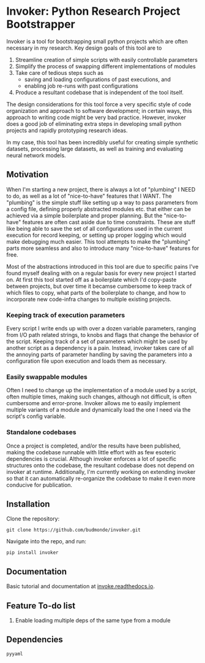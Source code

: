 # Invoker: Python Research Project Bootstrapper

Invoker is a tool for bootstrapping small python projects which are often necessary in
my research. Key design goals of this tool are to

1. Streamline creation of simple scripts with easily controllable parameters
2. Simplify the process of swapping different implementations of modules
3. Take care of tedious steps such as
    - saving and loading configurations of past executions, and
    - enabling job re-runs with past configurations
4. Produce a resultant codebase that is independent of the tool itself.

The design considerations for this tool force a very specific style of code organization
and approach to software development; in certain ways, this approach to writing code
might be very bad practice. However, invoker does a good job of eliminating extra steps
in developing small python projects and rapidly prototyping research ideas.

In my case, this tool has been incredibly useful for creating simple synthetic datasets,
processing large datasets, as well as training and evaluating neural network models.

## Motivation

When I'm starting a new project, there is always a lot of "plumbing" I NEED to do, as
well as a lot of "nice-to-have" features that I WANT. The "plumbing" is the simple
stuff like setting up a way to pass parameters from a config file, defining properly
abstracted modules etc. that either can be achieved via a simple boilerplate and proper
planning. But the "nice-to-have" features are often cast aside due to time constraints.
These are stuff like being able to save the set of all configurations used in the current
execution for record keeping, or setting up proper logging which would make debugging
much easier. This tool attempts to make the "plumbing" parts more seamless and also
to introduce many "nice-to-have" features for free.

Most of the abstractions introduced in this tool are due to specific pains I've found
myself dealing with on a regular basis for every new project I started on. At first this
tool started off as a boilerplate which I'd copy-paste between projects, but over time
it becamse cumbersome to keep track of which files to copy, what parts of the boilerplate
to change, and how to incorporate new code-infra changes to multiple existing projects.

### Keeping track of execution parameters

Every script I write ends up with over a dozen variable parameters, ranging from I/O
path related strings, to knobs and flags that change the behavior of the script. Keeping
track of a set of parameters which might be used by another script as a dependency is a
pain. Instead, invoker takes care of all the annoying parts of parameter handling by
saving the parameters into a configuration file upon execution and loads them as
necessary.

### Easily swappable modules

Often I need to change up the implementation of a module used by a script, often multiple
times, making such changes, although not difficult, is often cumbersome and error-prone.
Invoker allows me to easily implement multiple variants of a module and dynamically load
the one I need via the script's config variable.

### Standalone codebases

Once a project is completed, and/or the results have been published, making the codebase
runnable with little effort with as few esoteric dependencies is crucial. Although
invoker enforces a lot of specific structures onto the codebase, the resultant codebase
does not depend on invoker at runtime. Additionally, I'm currently working on extending
invoker so that it can automatically re-organize the codebase to make it even more
conducive for publication.

## Installation

Clone the repository:

```
git clone https://github.com/budmonde/invoker.git
```

Navigate into the repo, and run:

```
pip install invoker
```

## Documentation

Basic tutorial and documentation at
[invoke.readthedocs.io](https://invoke.readthedocs.io/).

## Feature To-do list

1. Enable loading multiple deps of the same type from a module

## Dependencies

```
pyyaml
```
